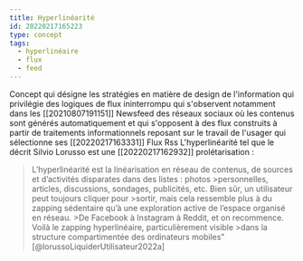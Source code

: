```yaml
---
title: Hyperlinéarité
id: 20220217165223
type: concept
tags:
  - hyperlinéaire
  - flux
  - feed
---
```


Concept qui désigne les stratégies en matière de design de l'information qui privilégie des logiques de flux ininterrompu qui s'observent notamment dans les [[20210807191151]] Newsfeed des réseaux sociaux où les contenus sont générés automatiquement et qui s'opposent à des flux construits à partir de traitements informationnels reposant sur le travail de l'usager qui sélectionne ses [[20220217163331]] Flux Rss
L'hyperlinéarité tel que le décrit Silvio Lorusso est une [[20220217162932]] prolétarisation :
>L’hyperlinéarité est la linéarisation en réseau de contenus, de sources et d’activités disparates dans des listes : photos >personnelles, articles, discussions, sondages, publicités, etc. Bien sûr, un utilisateur peut toujours cliquer pour >sortir, mais cela ressemble plus à du zapping sédentaire qu’à une exploration active de l’espace organisé en réseau. >De Facebook à Instagram à Reddit, et on recommence. Voilà le zapping hyperlinéaire, particulièrement visible >dans la structure compartimentée des ordinateurs mobiles" [@lorussoLiquiderUtilisateur2022a]
